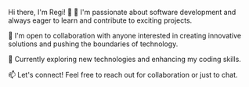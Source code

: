 Hi there, I'm Regi! 👋
🚀 I'm passionate about software development and always eager to learn and contribute to exciting projects.

👥 I'm open to collaboration with anyone interested in creating innovative solutions and pushing the boundaries of technology.

🌱 Currently exploring new technologies and enhancing my coding skills.

📫 Let's connect! Feel free to reach out for collaboration or just to chat.

<!---
regiwitanto/regiwitanto is a ✨ special ✨ repository because its `README.md` (this file) appears on your GitHub profile.
You can click the Preview link to take a look at your changes.
--->
